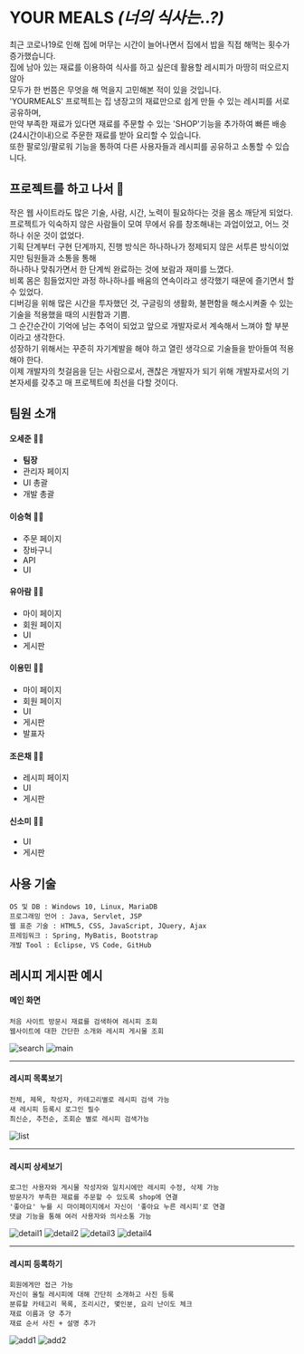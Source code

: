 

# YOUR MEALS *(너의 식사는..?)*

  
최근 코로나19로 인해 집에 머무는 시간이 늘어나면서 집에서 밥을 직접 해먹는 횟수가 증가했습니다.  
집에 남아 있는 재료를 이용하여 식사를 하고 싶은데 활용할 레시피가 마땅히 떠오르지 않아  
모두가 한 번쯤은 무엇을 해 먹을지 고민해본 적이 있을 것입니다.  
'YOURMEALS' 프로젝트는 집 냉장고의 재료만으로 쉽게 만들 수 있는 레시피를 서로 공유하며,  
만약 부족한 재료가 있다면 재료를 주문할 수 있는 'SHOP'기능을 추가하여 빠른 배송(24시간이내)으로 주문한 재료를 받아 요리할 수 있습니다.  
또한 팔로잉/팔로워 기능을 통하여 다른 사용자들과 레시피를 공유하고 소통할 수 있습니다.
  
  
## 프로젝트를 하고 나서 📃
작은 웹 사이트라도 많은 기술, 사람, 시간, 노력이 필요하다는 것을 몸소 깨닫게 되었다.  
프로젝트가 익숙하지 않은 사람들이 모여 무에서 유를 창조해내는 과업이었고, 어느 것 하나 쉬운 것이 없었다.  
기획 단계부터 구현 단계까지, 진행 방식은 하나하나가 정제되지 않은 서투른 방식이었지만 팀원들과 소통을 통해  
하나하나 맞춰가면서 한 단계씩 완료하는 것에 보람과 재미를 느꼈다.  
비록 몸은 힘들었지만 과정 하나하나를 배움의 연속이라고 생각했기 때문에 즐기면서 할 수 있었다.  
디버깅을 위해 많은 시간을 투자했던 것, 구글링의 생활화, 불편함을 해소시켜줄 수 있는 기술을 적용했을 때의 시원함과 기쁨.  
그 순간순간이 기억에 남는 추억이 되었고 앞으로 개발자로서 계속해서 느껴야 할 부분이라고 생각한다.  
성장하기 위해서는 꾸준히 자기계발을 해야 하고 열린 생각으로 기술들을 받아들여 적용해야 한다.  
이제 개발자의 첫걸음을 딛는 사람으로서, 괜찮은 개발자가 되기 위해 개발자로서의 기본자세를 갖추고 매 프로젝트에 최선을 다할 것이다.  




## 팀원 소개
  
  
#### 오세준 👨‍💻
  - **팀장**
  - 관리자 페이지
  - UI 총괄
  - 개발 총괄

#### 이승혁 👨‍💻
  - 주문 페이지 
  - 장바구니
  - API 
  - UI

#### 유아람 👩‍💻
  - 마이 페이지
  - 회원 페이지
  - UI
  - 게시판

#### 이용민 👨‍💻
  - 마이 페이지
  - 회원 페이지
  - UI
  - 게시판
  - 발표자
  
#### 조은채 👩‍💻
  - 레시피 페이지
  - UI
  - 게시판
  
#### 신소미 👩‍💻
  - UI
  - 게시판
  
  

## 사용 기술

```
OS 및 DB : Windows 10, Linux, MariaDB
프로그래밍 언어 : Java, Servlet, JSP
웹 표준 기술 : HTML5, CSS, JavaScript, JQuery, Ajax
프레임워크 : Spring, MyBatis, Bootstrap
개발 Tool : Eclipse, VS Code, GitHub
```

## 레시피 게시판 예시

#### 메인 화면
```
처음 사이트 방문시 재료를 검색하여 레시피 조회  
웹사이트에 대한 간단한 소개와 레시피 게시물 조회
```
![search](https://user-images.githubusercontent.com/68311262/104751431-b8ae2c80-5798-11eb-8f13-168227875ceb.JPG)
![main](https://user-images.githubusercontent.com/68311262/104753025-c82e7500-579a-11eb-8274-e2339b2408d2.JPG)
***

#### 레시피 목록보기
```
전체, 제목, 작성자, 카테고리별로 레시피 검색 가능  
새 레시피 등록시 로그인 필수  
최신순, 추천순, 조회순 별로 레시피 검색가능  
```
![list](https://user-images.githubusercontent.com/68311262/104753062-d41a3700-579a-11eb-86a9-3314f804bbd5.JPG)
***

#### 레시피 상세보기
```
로그인 사용자와 게시물 작성자와 일치시에만 레시피 수정, 삭제 가능  
방문자가 부족한 재료를 주문할 수 있도록 shop에 연결  
'좋아요' 누를 시 마이페이지에서 자신이 '좋아요 누른 레시피'로 연결  
댓글 기능을 통해 여러 사용자와 의사소통 가능
```
![detail1](https://user-images.githubusercontent.com/68311262/104753706-b39eac80-579b-11eb-9431-c9d9f434fd7e.JPG)
![detail2](https://user-images.githubusercontent.com/68311262/104753719-b8636080-579b-11eb-8fd0-6b71fb1c657a.JPG)
![detail3](https://user-images.githubusercontent.com/68311262/104753754-c4e7b900-579b-11eb-88c3-ffc2e75c0208.JPG)
![detail4](https://user-images.githubusercontent.com/68311262/104753762-c7e2a980-579b-11eb-850d-47e54cff3016.JPG)
***

#### 레시피 등록하기
```
회원에게만 접근 가능  
자신이 올릴 레시피에 대해 간단히 소개하고 사진 등록  
분류할 카테고리 목록, 조리시간, 몇인분, 요리 난이도 체크  
재료 이름과 양 추가  
재료 순서 사진 + 설명 추가
```
![add1](https://user-images.githubusercontent.com/68311262/104753769-cadd9a00-579b-11eb-9f3b-78aa2d8335f6.JPG)
![add2](https://user-images.githubusercontent.com/68311262/104753777-cd3ff400-579b-11eb-8ff6-c5510ccd1cea.JPG)

